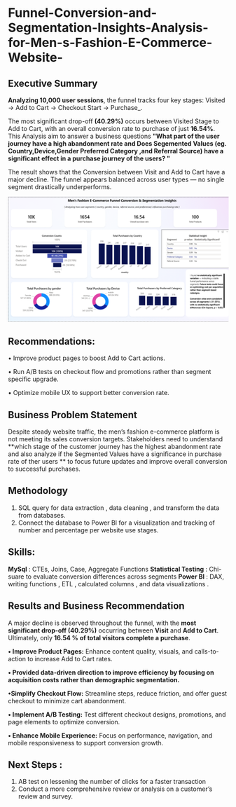 # Funnel-Conversion-and-Segmentation-Insights-Analysis-for-Men-s-Fashion-E-Commerce-Website-

## **Executive Summary**


**Analyzing 10,000 user sessions**, the funnel tracks four key stages: Visited → Add to Cart → Checkout Start → Purchase_.

The most significant drop-off  **(40.29%)** occurs between Visited Stage to Add to Cart, with an overall conversion rate to purchase of just **16.54%**.
This Analysis aim to answer a business questions **"What part of the user journey have a high abandonment rate and Does Segemented Values (eg. Country,Device,Gender Preferred Category ,and Referral Source) have a significant effect in a purchase journey of the users? "**

The result shows that the Conversion between Visit and Add to Cart have a major decline. The funnel appears balanced across user types — no single segment drastically underperforms.

![](https://github.com/ericrullepada/Funnel-Conversion-and-Segmentation-Insights-Analysis-for-Men-s-Fashion-E-Commerce-Website-/blob/main/dashboard.png)


## **Recommendations:**

•	Improve product pages to boost Add to Cart actions.

•	Run A/B tests on checkout flow and promotions rather than segment specific upgrade.

•	Optimize mobile UX to support better conversion rate.


## **Business Problem Statement**

Despite steady website traffic, the men’s fashion e-commerce platform is not meeting its sales conversion targets. Stakeholders need to understand **which stage of the customer journey has the highest abandonment rate and also analyze if the Segmented Values have a significance in purchase rate of ther users ** to focus future updates and improve overall conversion to successful purchases.

## **Methodology**

1.	SQL query for data extraction , data cleaning , and transform the data from databases. 
2.	Connect the database to Power BI for a visualization and tracking of number and percentage per website use stages.

## **Skills:**
   
**MySql** : CTEs, Joins, Case, Aggregate Functions 
**Statistical Testing** :   Chi-suare to evaluate conversion differences across segments
**Power BI** : DAX, writing functions , ETL , calculated columns ,  and data visualizations .

## **Results and Business Recommendation**
A major decline is observed throughout the funnel, with the **most significant drop-off (40.29%)** occurring between **Visit** and **Add to Cart**. Ultimately, only **16.54 % of total visitors complete a purchase**.

**•	Improve Product Pages:** Enhance content quality, visuals, and calls-to-action to increase Add to Cart rates.

**• Provided data-driven direction to improve efficiency by focusing on acquisition costs rather than demographic segmentation.**

**•Simplify Checkout Flow:** Streamline steps, reduce friction, and offer guest checkout to minimize cart abandonment.

**•	Implement A/B Testing:** Test different checkout designs, promotions, and page elements to optimize conversion.

**•	Enhance Mobile Experience:** Focus on performance, navigation, and mobile responsiveness to support conversion growth.

## **Next Steps :**
1.	AB test on lessening the number of clicks for a faster transaction
2.	Conduct a more comprehensive review or analysis on a customer’s review and survey.





